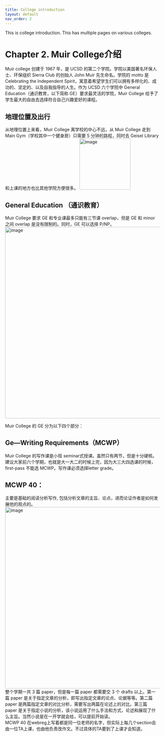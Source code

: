 ```yaml
---
title: College introduction
layout: default
nav_order: 2
---
```



This is college introduction. 
This has multiple pages on various colleges. 

# Chapter 2. Muir College介绍
Muir college 创建于 1967 年，是 UCSD 的第二个学院。学院以美国著名环保人士、环保组织 Sierra Club 的创始人 John Muir 先生命名。学院的 motto 是 Celebrating the Independent Spirit，寓意着希望学生们可以拥有多样化的、成功的、坚定的、以及自我指导的人生。作为 UCSD 六个学院中 General Education（通识教育，以下简称 GE）要求最灵活的学院，Muir College 给予了学生最大的自由去选择符合自己兴趣爱好的课程。
## 地理位置及出行
从地理位置上来看，Muir College 离学校的中心不远，从 Muir College 走到 Main Gym（学校其中一个健身房）只需要 5 分钟的路程，同时去 Geisel Library 和上课的地方也比其他学院方便很多。
<img width="166" alt="image" src="https://github.com/ucsd-cssa-official/city-to-journey/assets/108479759/78fb2d20-635c-4d02-ba2f-6314a40f6cef">
## General Education （通识教育）
Muir College 要求 GE 和专业课最多只能有三节课 overlap，但是 GE 和 minor 之间 overlap 是没有限制的。同时，GE 可以选择 P/NP。
<img width="621" alt="image" src="https://github.com/ucsd-cssa-official/city-to-journey/assets/108479759/1e7dd726-b4fd-4692-999b-e272a8b5b145">

Muir College 的 GE 分为以下四个部分：
## Ge—Writing Requirements（MCWP）
Muir College 的写作课是小班 seminar式授课。虽然只有两节，但是十分硬核。建议大家前六个学期，也就是大一大二的时候上完，因为大三大四选课的时候，first-pass 不能选 MCWP。写作课必须选择letter grade。
## MCWP 40：
主要是基础的阅读分析写作, 包括分析文章的主旨、论点，进而论证作者是如何发展他的观点的。
<img width="589" alt="image" src="https://github.com/ucsd-cssa-official/city-to-journey/assets/108479759/11090d98-c6dd-48b6-a8d3-7e0081d2b752"><br>
整个学期一共 3 篇 paper，但是每一篇 paper 都需要交 3 个 drafts 以上。第一篇 paper 是关于指定文章的分析，即写出指定文章的论点、论据等等。第二篇 paper 是两篇指定文章的对比分析，需要写出两篇在论述上的对比。第三篇 paper 是关于指定小说的分析，该小说运用了什么手法和方式，论述和展现了什么主旨。当然小说是在一开学就会给，可以提前开始读。<br>
MCWP 40 在webreg上写着都是同一位老师的名字，但实际上每几个section会由一位TA上课，也由他负责改作文。不过具体的TA要到了上课才会知道。


